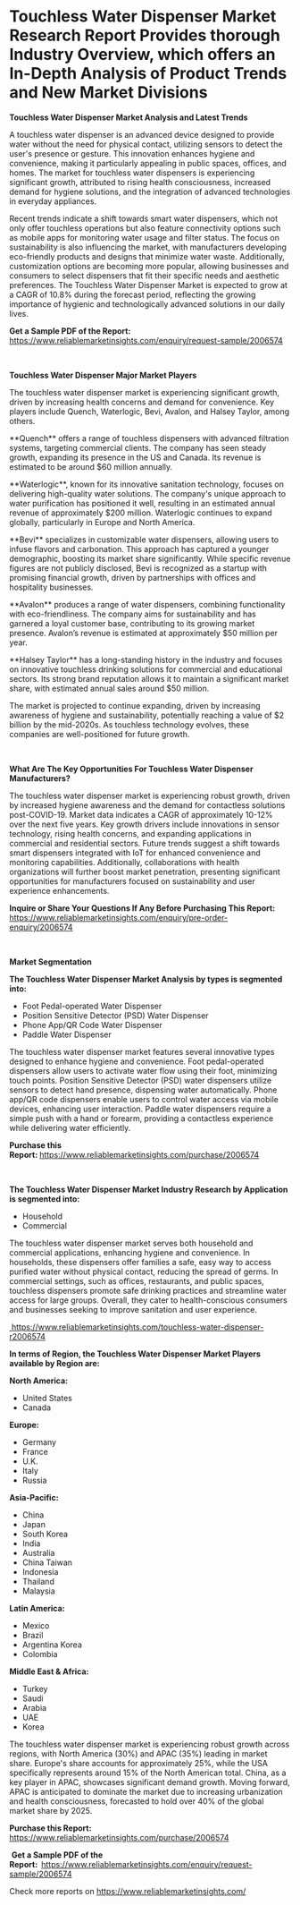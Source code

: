 <p><h1>Touchless Water Dispenser Market Research Report Provides thorough Industry Overview, which offers an In-Depth Analysis of Product Trends and New Market Divisions</h1></p><p><strong>Touchless Water Dispenser Market Analysis and Latest Trends</strong></p>
<p><p>A touchless water dispenser is an advanced device designed to provide water without the need for physical contact, utilizing sensors to detect the user's presence or gesture. This innovation enhances hygiene and convenience, making it particularly appealing in public spaces, offices, and homes. The market for touchless water dispensers is experiencing significant growth, attributed to rising health consciousness, increased demand for hygiene solutions, and the integration of advanced technologies in everyday appliances.</p><p>Recent trends indicate a shift towards smart water dispensers, which not only offer touchless operations but also feature connectivity options such as mobile apps for monitoring water usage and filter status. The focus on sustainability is also influencing the market, with manufacturers developing eco-friendly products and designs that minimize water waste. Additionally, customization options are becoming more popular, allowing businesses and consumers to select dispensers that fit their specific needs and aesthetic preferences. The Touchless Water Dispenser Market is expected to grow at a CAGR of 10.8% during the forecast period, reflecting the growing importance of hygienic and technologically advanced solutions in our daily lives.</p></p>
<p><strong>Get a Sample PDF of the Report:&nbsp;</strong> <a href="https://www.reliablemarketinsights.com/enquiry/request-sample/2006574?utm_campaign=3312&utm_medium=2&utm_source=Github&utm_content=ia&utm_term=05042025&utm_id=touchless-water-dispenser">https://www.reliablemarketinsights.com/enquiry/request-sample/2006574</a></p>
<p>&nbsp;</p>
<p><strong>Touchless Water Dispenser Major Market Players</strong></p>
<p><p>The touchless water dispenser market is experiencing significant growth, driven by increasing health concerns and demand for convenience. Key players include Quench, Waterlogic, Bevi, Avalon, and Halsey Taylor, among others.</p><p>**Quench** offers a range of touchless dispensers with advanced filtration systems, targeting commercial clients. The company has seen steady growth, expanding its presence in the US and Canada. Its revenue is estimated to be around $60 million annually.</p><p>**Waterlogic**, known for its innovative sanitation technology, focuses on delivering high-quality water solutions. The company's unique approach to water purification has positioned it well, resulting in an estimated annual revenue of approximately $200 million. Waterlogic continues to expand globally, particularly in Europe and North America.</p><p>**Bevi** specializes in customizable water dispensers, allowing users to infuse flavors and carbonation. This approach has captured a younger demographic, boosting its market share significantly. While specific revenue figures are not publicly disclosed, Bevi is recognized as a startup with promising financial growth, driven by partnerships with offices and hospitality businesses.</p><p>**Avalon** produces a range of water dispensers, combining functionality with eco-friendliness. The company aims for sustainability and has garnered a loyal customer base, contributing to its growing market presence. Avalon’s revenue is estimated at approximately $50 million per year.</p><p>**Halsey Taylor** has a long-standing history in the industry and focuses on innovative touchless drinking solutions for commercial and educational sectors. Its strong brand reputation allows it to maintain a significant market share, with estimated annual sales around $50 million.</p><p>The market is projected to continue expanding, driven by increasing awareness of hygiene and sustainability, potentially reaching a value of $2 billion by the mid-2020s. As touchless technology evolves, these companies are well-positioned for future growth.</p></p>
<p>&nbsp;</p>
<p><strong>What Are The Key Opportunities For Touchless Water Dispenser Manufacturers?</strong></p>
<p><p>The touchless water dispenser market is experiencing robust growth, driven by increased hygiene awareness and the demand for contactless solutions post-COVID-19. Market data indicates a CAGR of approximately 10-12% over the next five years. Key growth drivers include innovations in sensor technology, rising health concerns, and expanding applications in commercial and residential sectors. Future trends suggest a shift towards smart dispensers integrated with IoT for enhanced convenience and monitoring capabilities. Additionally, collaborations with health organizations will further boost market penetration, presenting significant opportunities for manufacturers focused on sustainability and user experience enhancements.</p></p>
<p><strong>Inquire or Share Your Questions If Any Before Purchasing This Report:</strong> <a href="https://www.reliablemarketinsights.com/enquiry/pre-order-enquiry/2006574?utm_campaign=3312&utm_medium=2&utm_source=Github&utm_content=ia&utm_term=05042025&utm_id=touchless-water-dispenser">https://www.reliablemarketinsights.com/enquiry/pre-order-enquiry/2006574</a></p>
<p>&nbsp;</p>
<p><strong>Market Segmentation</strong></p>
<p><strong>The Touchless Water Dispenser Market Analysis by types is segmented into:</strong></p>
<p><ul><li>Foot Pedal-operated Water Dispenser</li><li>Position Sensitive Detector (PSD) Water Dispenser</li><li>Phone App/QR Code Water Dispenser</li><li>Paddle Water Dispenser</li></ul></p>
<p><p>The touchless water dispenser market features several innovative types designed to enhance hygiene and convenience. Foot pedal-operated dispensers allow users to activate water flow using their foot, minimizing touch points. Position Sensitive Detector (PSD) water dispensers utilize sensors to detect hand presence, dispensing water automatically. Phone app/QR code dispensers enable users to control water access via mobile devices, enhancing user interaction. Paddle water dispensers require a simple push with a hand or forearm, providing a contactless experience while delivering water efficiently.</p></p>
<p><strong>Purchase this Report:&nbsp;</strong><a href="https://www.reliablemarketinsights.com/purchase/2006574?utm_campaign=3312&utm_medium=2&utm_source=Github&utm_content=ia&utm_term=05042025&utm_id=touchless-water-dispenser">https://www.reliablemarketinsights.com/purchase/2006574</a></p>
<p>&nbsp;</p>
<p><strong>The Touchless Water Dispenser Market Industry Research by Application is segmented into:</strong></p>
<p><ul><li>Household</li><li>Commercial</li></ul></p>
<p><p>The touchless water dispenser market serves both household and commercial applications, enhancing hygiene and convenience. In households, these dispensers offer families a safe, easy way to access purified water without physical contact, reducing the spread of germs. In commercial settings, such as offices, restaurants, and public spaces, touchless dispensers promote safe drinking practices and streamline water access for large groups. Overall, they cater to health-conscious consumers and businesses seeking to improve sanitation and user experience.</p></p>
<p><a href="https://www.reliablemarketinsights.com/touchless-water-dispenser-r2006574?utm_campaign=3312&utm_medium=2&utm_source=Github&utm_content=ia&utm_term=05042025&utm_id=touchless-water-dispenser">&nbsp;https://www.reliablemarketinsights.com/touchless-water-dispenser-r2006574</a></p>
<p><strong>In terms of Region, the Touchless Water Dispenser Market Players available by Region are:</strong></p>
<p>
    <p> <strong> North America: </strong>
        <ul>
            <li>United States</li>
            <li>Canada</li>
        </ul>
        </p> 
    <p> <strong> Europe: </strong>
        <ul>
            <li>Germany</li>
            <li>France</li>
            <li>U.K.</li>
            <li>Italy</li>
            <li>Russia</li>
        </ul>
        </p> 
    <p> <strong> Asia-Pacific: </strong>
        <ul>
            <li>China</li>
            <li>Japan</li>
            <li>South Korea</li>
            <li>India</li>
            <li>Australia</li>
            <li>China Taiwan</li>
            <li>Indonesia</li>
            <li>Thailand</li>
            <li>Malaysia</li>
        </ul>
        </p> 
    <p> <strong> Latin America: </strong>
        <ul>
            <li>Mexico</li>
            <li>Brazil</li>
            <li>Argentina Korea</li>
            <li>Colombia</li>
        </ul>
        </p> 
    <p> <strong> Middle East & Africa: </strong>
        <ul>
            <li>Turkey</li>
            <li>Saudi</li>
            <li>Arabia</li>
            <li>UAE</li>
            <li>Korea</li>
        </ul>
    </p>
    </p>
<p><p>The touchless water dispenser market is experiencing robust growth across regions, with North America (30%) and APAC (35%) leading in market share. Europe's share accounts for approximately 25%, while the USA specifically represents around 15% of the North American total. China, as a key player in APAC, showcases significant demand growth. Moving forward, APAC is anticipated to dominate the market due to increasing urbanization and health consciousness, forecasted to hold over 40% of the global market share by 2025.</p></p>
<p><strong>Purchase this Report: </strong><a href="https://www.reliablemarketinsights.com/purchase/2006574?utm_campaign=3312&utm_medium=2&utm_source=Github&utm_content=ia&utm_term=05042025&utm_id=touchless-water-dispenser">https://www.reliablemarketinsights.com/purchase/2006574</a></p>
<p>&nbsp;<strong>Get a Sample PDF of the Report:&nbsp;&nbsp;</strong><a href="https://www.reliablemarketinsights.com/enquiry/request-sample/2006574?utm_campaign=3312&utm_medium=2&utm_source=Github&utm_content=ia&utm_term=05042025&utm_id=touchless-water-dispenser">https://www.reliablemarketinsights.com/enquiry/request-sample/2006574</a></p>
<p><strong></strong></p>
<p>Check more reports on <a href="https://www.reliablemarketinsights.com/?utm_campaign=3312&utm_medium=2&utm_source=Github&utm_content=ia&utm_term=05042025&utm_id=touchless-water-dispenser">https://www.reliablemarketinsights.com/</a></p>